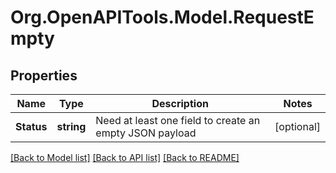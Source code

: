 # Org.OpenAPITools.Model.RequestEmpty

## Properties

Name | Type | Description | Notes
------------ | ------------- | ------------- | -------------
**Status** | **string** | Need at least one field to create an empty JSON payload | [optional] 

[[Back to Model list]](../README.md#documentation-for-models) [[Back to API list]](../README.md#documentation-for-api-endpoints) [[Back to README]](../README.md)

